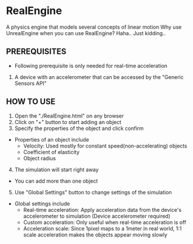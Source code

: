# RealEngine
A physics engine that models several concepts of linear motion
Why use UnrealEngine when you can use RealEngine?
Haha.. Just kidding..

## PREREQUISITES
* Following prerequisite is only needed for real-time acceleration
1. A device with an accelerometer that can be accessed by the "Generic Sensors API"

## HOW TO USE
1. Open the "./RealEngine.html" on any browser
2. Click on "+" button to start adding an object
3. Specify the properties of the object and click confirm
* Properties of an object include
  - Velocity: Used mostly for constant speed(non-accelerating) objects
  - Coefficient of elasticity
  - Object radius
4. The simulation will start right away
* You can add more than one object
5. Use "Global Settings" button to change settings of the simulation
* Global settings include
  - Real-time acceleration: Apply acceleration data from the device's accelerometer to simulation (Device accelerometer required)
  - Custom acceleration: Only useful when real-time acceleration is off
  - Acceleration scale: Since 1pixel maps to a 1meter in real world, 1:1 scale acceleration makes the objects appear moving slowly 
